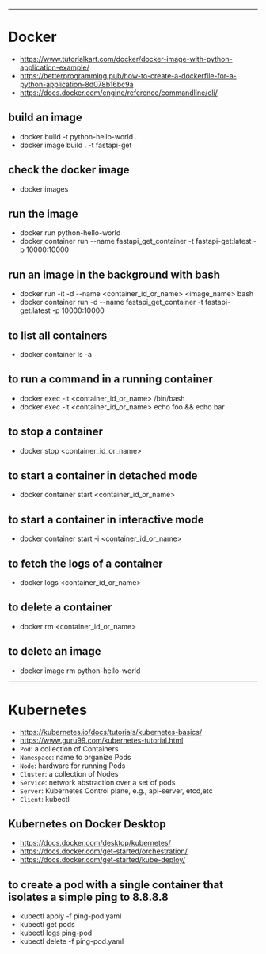 ***

# Docker
- https://www.tutorialkart.com/docker/docker-image-with-python-application-example/
- https://betterprogramming.pub/how-to-create-a-dockerfile-for-a-python-application-8d078b16bc9a
- https://docs.docker.com/engine/reference/commandline/cli/

## build an image
- docker build -t python-hello-world .
- docker image build . -t fastapi-get

## check the docker image
- docker images

## run the image
- docker run python-hello-world
- docker container run --name fastapi_get_container -t fastapi-get:latest -p 10000:10000

## run an image in the background with bash
- docker run -it -d --name <container_id_or_name> <image_name> bash
- docker container run -d --name fastapi_get_container -t fastapi-get:latest -p 10000:10000

## to list all containers
- docker container ls -a

## to run a command in a running container
- docker exec -it <container_id_or_name> /bin/bash
- docker exec -it <container_id_or_name> echo foo && echo bar

## to stop a container
- docker stop <container_id_or_name>

## to start a container in detached mode
- docker container start <container_id_or_name>

## to start a container in interactive mode
- docker container start -i <container_id_or_name>

## to fetch the logs of a container
- docker logs <container_id_or_name>

## to delete a container
- docker rm <container_id_or_name>

## to delete an image
- docker image rm python-hello-world

***

# Kubernetes
- https://kubernetes.io/docs/tutorials/kubernetes-basics/
- https://www.guru99.com/kubernetes-tutorial.html
- `Pod`: a collection of Containers
- `Namespace`: name to organize Pods
- `Node`: hardware for running Pods
- `Cluster`: a collection of Nodes
- `Service`: network abstraction over a set of pods
- `Server`: Kubernetes Control plane, e.g., api-server, etcd,etc
- `Client`: kubectl

## Kubernetes on Docker Desktop
- https://docs.docker.com/desktop/kubernetes/
- https://docs.docker.com/get-started/orchestration/
- https://docs.docker.com/get-started/kube-deploy/

## to create a pod with a single container that isolates a simple ping to 8.8.8.8
- kubectl apply -f ping-pod.yaml
- kubectl get pods
- kubectl logs ping-pod
- kubectl delete -f ping-pod.yaml